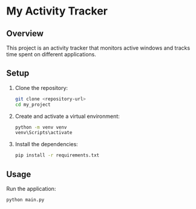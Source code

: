 # My Activity Tracker

## Overview
This project is an activity tracker that monitors active windows and tracks time spent on different applications.

## Setup
1. Clone the repository:
    ```bash
    git clone <repository-url>
    cd my_project
    ```

2. Create and activate a virtual environment:
    ```bash
    python -m venv venv
    venv\Scripts\activate 
    ```

3. Install the dependencies:
    ```bash
    pip install -r requirements.txt
    ```

## Usage
Run the application:
```bash
python main.py
